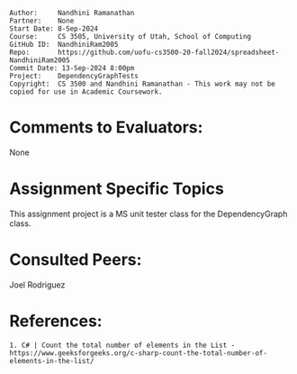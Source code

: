 ```
Author:     Nandhini Ramanathan
Partner:    None
Start Date: 8-Sep-2024
Course:     CS 3505, University of Utah, School of Computing
GitHub ID:  NandhiniRam2005
Repo:       https://github.com/uofu-cs3500-20-fall2024/spreadsheet-NandhiniRam2005
Commit Date: 13-Sep-2024 8:00pm
Project:    DependencyGraphTests
Copyright:  CS 3500 and Nandhini Ramanathan - This work may not be copied for use in Academic Coursework.
```

# Comments to Evaluators:

None

# Assignment Specific Topics

This assignment project is a MS unit tester class for the DependencyGraph class.

# Consulted Peers:

Joel Rodriguez

# References:

    1. C# | Count the total number of elements in the List - https://www.geeksforgeeks.org/c-sharp-count-the-total-number-of-elements-in-the-list/

